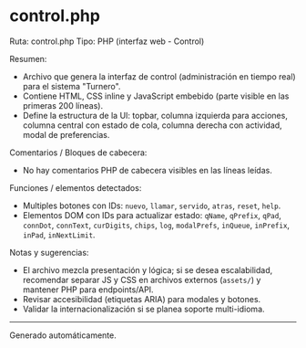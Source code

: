 # control.php

Ruta: control.php
Tipo: PHP (interfaz web - Control)

Resumen:
- Archivo que genera la interfaz de control (administración en tiempo real) para el sistema "Turnero".
- Contiene HTML, CSS inline y JavaScript embebido (parte visible en las primeras 200 líneas).
- Define la estructura de la UI: topbar, columna izquierda para acciones, columna central con estado de cola, columna derecha con actividad, modal de preferencias.

Comentarios / Bloques de cabecera:
- No hay comentarios PHP de cabecera visibles en las líneas leídas.

Funciones / elementos detectados:
- Multiples botones con IDs: `nuevo`, `llamar`, `servido`, `atras`, `reset`, `help`.
- Elementos DOM con IDs para actualizar estado: `qName`, `qPrefix`, `qPad`, `connDot`, `connText`, `curDigits`, `chips`, `log`, `modalPrefs`, `inQueue`, `inPrefix`, `inPad`, `inNextLimit`.

Notas y sugerencias:
- El archivo mezcla presentación y lógica; si se desea escalabilidad, recomendar separar JS y CSS en archivos externos (`assets/`) y mantener PHP para endpoints/API.
- Revisar accesibilidad (etiquetas ARIA) para modales y botones.
- Validar la internacionalización si se planea soporte multi-idioma.


---
Generado automáticamente.